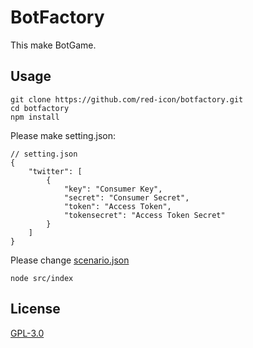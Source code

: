 # BotFactory
This make BotGame.

## Usage
```
git clone https://github.com/red-icon/botfactory.git
cd botfactory
npm install
```

Please make setting.json:

```
// setting.json
{
    "twitter": [
        {
            "key": "Consumer Key",
            "secret": "Consumer Secret",
            "token": "Access Token",
            "tokensecret": "Access Token Secret"
        }
    ]
}
```
Please change [scenario.json](./secnario.json)

```
node src/index
```

## License
[GPL-3.0](./LICENSE)

